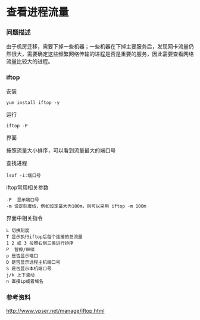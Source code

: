 # 查看进程流量

### 问题描述
由于机房迁移，需要下掉一些机器；一些机器在下掉主要服务后，发现网卡流量仍然很大，需要确定这些频繁网络传输的进程是否是重要的服务，因此需要查看网络流量比较大的进程。

### iftop
安装
```
yum install iftop -y
```

运行
```
iftop -P 
```

界面     
![]()

按照流量大小排序，可以看到流量最大的端口号   

查找进程   
```
lsof -i:端口号 
```

iftop常用相关参数
```
-P  显示端口号
-m 设定刻度线，例如设定最大为100m，则可以采用 iftop -m 100m 
```
界面中相关指令
```
L 切换刻度
T 显示执行iftop后每个连接的总流量
1 2 或 3 按照右侧三类进行排序
P  暂停/继续
p 是否显示端口
D 是否显示远程主机端口号
S 是否显示本机端口号
j/k 上下滚动
n 直接ip或者域名 
```


### 参考资料
<http://www.vpser.net/manage/iftop.html>